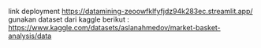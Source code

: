 link deployment https://datamining-zeoowfklfyfjdz94k283ec.streamlit.app/
gunakan dataset dari kaggle berikut : https://www.kaggle.com/datasets/aslanahmedov/market-basket-analysis/data

